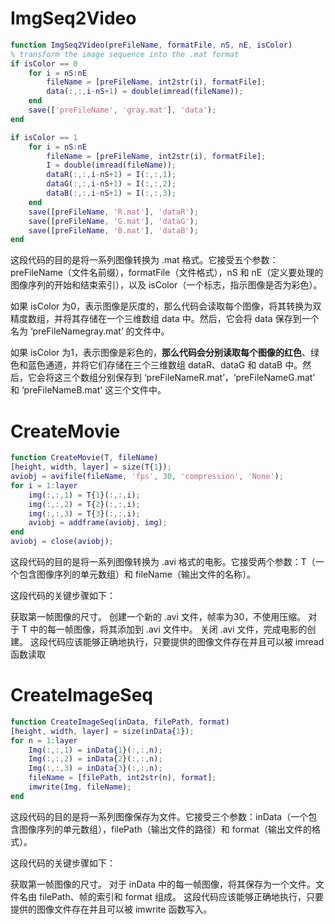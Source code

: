 # ImgSeq2Video
```Matlab
function ImgSeq2Video(preFileName, formatFile, nS, nE, isColor)
% transform the image sequence into the .mat format
if isColor == 0
    for i = nS:nE
        fileName = [preFileName, int2str(i), formatFile];
        data(:,:,i-nS+1) = double(imread(fileName));
    end
    save(['preFileName', 'gray.mat'], 'data');
end

if isColor == 1
    for i = nS:nE
        fileName = [preFileName, int2str(i), formatFile];
        I = double(imread(fileName));
        dataR(:,:,i-nS+1) = I(:,:,1);
        dataG(:,:,i-nS+1) = I(:,:,2);
        dataB(:,:,i-nS+1) = I(:,:,3);
    end
    save([preFileName, 'R.mat'], 'dataR');
    save([preFileName, 'G.mat'], 'dataG');
    save([preFileName, 'B.mat'], 'dataB');
end
```
这段代码的目的是将一系列图像转换为 .mat 格式。它接受五个参数：preFileName（文件名前缀），formatFile（文件格式），nS 和 nE（定义要处理的图像序列的开始和结束索引），以及 isColor（一个标志，指示图像是否为彩色）。

如果 isColor 为0，表示图像是灰度的，那么代码会读取每个图像，将其转换为双精度数组，并将其存储在一个三维数组 data 中。然后，它会将 data 保存到一个名为 ‘preFileNamegray.mat’ 的文件中。

如果 isColor 为1，表示图像是彩色的，**那么代码会分别读取每个图像的红色**、绿色和蓝色通道，并将它们存储在三个三维数组 dataR、dataG 和 dataB 中。然后，它会将这三个数组分别保存到 ‘preFileNameR.mat’，‘preFileNameG.mat’ 和 ‘preFileNameB.mat’ 这三个文件中。
# CreateMovie
```Matlab
function CreateMovie(T, fileName)
[height, width, layer] = size(T{1});
aviobj = avifile(fileName, 'fps', 30, 'compression', 'None');
for i = 1:layer
    img(:,:,1) = T{1}(:,:,i);
    img(:,:,2) = T{2}(:,:,i);
    img(:,:,3) = T{3}(:,:,i);
    aviobj = addframe(aviobj, img);
end
aviobj = close(aviobj);
```
这段代码的目的是将一系列图像转换为 .avi 格式的电影。它接受两个参数：T（一个包含图像序列的单元数组）和 fileName（输出文件的名称）。

这段代码的关键步骤如下：

获取第一帧图像的尺寸。
创建一个新的 .avi 文件，帧率为30，不使用压缩。
对于 T 中的每一帧图像，将其添加到 .avi 文件中。
关闭 .avi 文件，完成电影的创建。
这段代码应该能够正确地执行，只要提供的图像文件存在并且可以被 imread 函数读取
# CreateImageSeq
```Matlab
function CreateImageSeq(inData, filePath, format)
[height, width, layer] = size(inData{1});
for n = 1:layer
    Img(:,:,1) = inData{1}(:,:,n);
    Img(:,:,2) = inData{2}(:,:,n);
    Img(:,:,3) = inData{3}(:,:,n);
    fileName = [filePath, int2str(n), format];
    imwrite(Img, fileName);
end
```
这段代码的目的是将一系列图像保存为文件。它接受三个参数：inData（一个包含图像序列的单元数组），filePath（输出文件的路径）和 format（输出文件的格式）。

这段代码的关键步骤如下：

获取第一帧图像的尺寸。
对于 inData 中的每一帧图像，将其保存为一个文件。文件名由 filePath、帧的索引和 format 组成。
这段代码应该能够正确地执行，只要提供的图像文件存在并且可以被 imwrite 函数写入。
